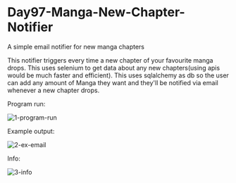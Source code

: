 # Day97-Manga-New-Chapter-Notifier
A simple email notifier for new manga chapters

This notifier triggers every time a new chapter of your favourite manga drops. 
This uses selenium to get data about any new chapters(using apis would be much faster and efficient).
This uses sqlalchemy as db so the user can add any amount of Manga they want and they'll be notified via email whenever a new chapter drops.

Program run:

![1-program-run](https://github.com/batgit39/Day97-Manga-New-Chapter-Notifier/assets/86790253/b1d6c707-b8d0-4546-a1f2-025028969305)

Example output:

![2-ex-email](https://github.com/batgit39/Day97-Manga-New-Chapter-Notifier/assets/86790253/d6b5a1eb-6e0d-4519-acfe-192588963c47)

Info:

![3-info](https://github.com/batgit39/Day97-Manga-New-Chapter-Notifier/assets/86790253/2e7a65a0-c56e-4ceb-b294-a12bf3e5fa35)
